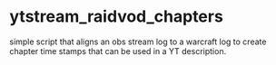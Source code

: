 # ytstream_raidvod_chapters
simple script that aligns an obs stream log to a warcraft log to create chapter time stamps that can be used in a YT description.
